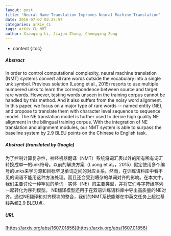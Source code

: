 ```yaml
---
layout: post
title: 'Neural Name Translation Improves Neural Machine Translation'
date: 2016-07-07 02:25:57
categories: arXiv_CL
tags: arXiv_CL NMT
author: Xiaoqing Li, Jiajun Zhang, Chengqing Zong
---
```


* content
{:toc}

##### Abstract
In order to control computational complexity, neural machine translation (NMT) systems convert all rare words outside the vocabulary into a single unk symbol. Previous solution (Luong et al., 2015) resorts to use multiple numbered unks to learn the correspondence between source and target rare words. However, testing words unseen in the training corpus cannot be handled by this method. And it also suffers from the noisy word alignment. In this paper, we focus on a major type of rare words -- named entity (NE), and propose to translate them with character level sequence to sequence model. The NE translation model is further used to derive high quality NE alignment in the bilingual training corpus. With the integration of NE translation and alignment modules, our NMT system is able to surpass the baseline system by 2.9 BLEU points on the Chinese to English task.

##### Abstract (translated by Google)
为了控制计算复杂性，神经机器翻译（NMT）系统将词汇表以外的所有稀有词汇转换成单一的unk符号。以前的解决方案（Luong et al。，2015）假定使用多个编号的unks来学习源和目标罕见单词之间的对应关系。然而，在训练语料库中看不见的词语不能用这种方法处理。而且还会受到嘈杂的单词对齐的影响。在本文中，我们主要讨论一种罕见的单词 - 实体（NE）的主要类型，并将它们与字符级序列一起转化为序列模型。 NE翻译模型还用于在双语训练语料库中导出高质量的NE对齐。通过NE翻译和对齐模块的整合，我们的NMT系统能够在中英文任务上超过基线系统2.9 BLEU点。

##### URL
[https://arxiv.org/abs/1607.01856](https://arxiv.org/abs/1607.01856)

